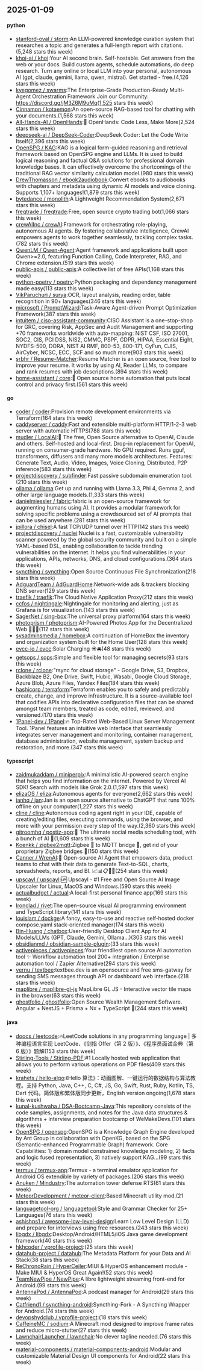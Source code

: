 ## 2025-01-09

#### python
* [stanford-oval / storm](https://github.com/stanford-oval/storm):An LLM-powered knowledge curation system that researches a topic and generates a full-length report with citations.(5,248 stars this week)
* [khoj-ai / khoj](https://github.com/khoj-ai/khoj):Your AI second brain. Self-hostable. Get answers from the web or your docs. Build custom agents, schedule automations, do deep research. Turn any online or local LLM into your personal, autonomous AI (gpt, claude, gemini, llama, qwen, mistral). Get started - free.(4,126 stars this week)
* [kyegomez / swarms](https://github.com/kyegomez/swarms):The Enterprise-Grade Production-Ready Multi-Agent Orchestration Framework Join our Community: https://discord.gg/jM3Z6M9uMq(1,525 stars this week)
* [Cinnamon / kotaemon](https://github.com/Cinnamon/kotaemon):An open-source RAG-based tool for chatting with your documents.(1,568 stars this week)
* [All-Hands-AI / OpenHands](https://github.com/All-Hands-AI/OpenHands):🙌 OpenHands: Code Less, Make More(2,524 stars this week)
* [deepseek-ai / DeepSeek-Coder](https://github.com/deepseek-ai/DeepSeek-Coder):DeepSeek Coder: Let the Code Write Itself(2,396 stars this week)
* [OpenSPG / KAG](https://github.com/OpenSPG/KAG):KAG is a logical form-guided reasoning and retrieval framework based on OpenSPG engine and LLMs. It is used to build logical reasoning and factual Q&A solutions for professional domain knowledge bases. It can effectively overcome the shortcomings of the traditional RAG vector similarity calculation model.(980 stars this week)
* [DrewThomasson / ebook2audiobook](https://github.com/DrewThomasson/ebook2audiobook):Convert ebooks to audiobooks with chapters and metadata using dynamic AI models and voice cloning. Supports 1,107+ languages!(1,879 stars this week)
* [bytedance / monolith](https://github.com/bytedance/monolith):A Lightweight Recommendation System(2,671 stars this week)
* [freqtrade / freqtrade](https://github.com/freqtrade/freqtrade):Free, open source crypto trading bot(1,066 stars this week)
* [crewAIInc / crewAI](https://github.com/crewAIInc/crewAI):Framework for orchestrating role-playing, autonomous AI agents. By fostering collaborative intelligence, CrewAI empowers agents to work together seamlessly, tackling complex tasks.(782 stars this week)
* [QwenLM / Qwen-Agent](https://github.com/QwenLM/Qwen-Agent):Agent framework and applications built upon Qwen>=2.0, featuring Function Calling, Code Interpreter, RAG, and Chrome extension.(519 stars this week)
* [public-apis / public-apis](https://github.com/public-apis/public-apis):A collective list of free APIs(1,168 stars this week)
* [python-poetry / poetry](https://github.com/python-poetry/poetry):Python packaging and dependency management made easy(113 stars this week)
* [VikParuchuri / surya](https://github.com/VikParuchuri/surya):OCR, layout analysis, reading order, table recognition in 90+ languages(346 stars this week)
* [microsoft / PromptWizard](https://github.com/microsoft/PromptWizard):Task-Aware Agent-driven Prompt Optimization Framework(387 stars this week)
* [intuitem / ciso-assistant-community](https://github.com/intuitem/ciso-assistant-community):CISO Assistant is a one-stop-shop for GRC, covering Risk, AppSec and Audit Management and supporting +70 frameworks worldwide with auto-mapping: NIST CSF, ISO 27001, SOC2, CIS, PCI DSS, NIS2, CMMC, PSPF, GDPR, HIPAA, Essential Eight, NYDFS-500, DORA, NIST AI RMF, 800-53, 800-171, CyFun, CJIS, AirCyber, NCSC, ECC, SCF and so much more(903 stars this week)
* [srbhr / Resume-Matcher](https://github.com/srbhr/Resume-Matcher):Resume Matcher is an open source, free tool to improve your resume. It works by using AI, Reader LLMs, to compare and rank resumes with job descriptions.(894 stars this week)
* [home-assistant / core](https://github.com/home-assistant/core):🏡 Open source home automation that puts local control and privacy first.(561 stars this week)

#### go
* [coder / coder](https://github.com/coder/coder):Provision remote development environments via Terraform(164 stars this week)
* [caddyserver / caddy](https://github.com/caddyserver/caddy):Fast and extensible multi-platform HTTP/1-2-3 web server with automatic HTTPS(788 stars this week)
* [mudler / LocalAI](https://github.com/mudler/LocalAI):🤖 The free, Open Source alternative to OpenAI, Claude and others. Self-hosted and local-first. Drop-in replacement for OpenAI, running on consumer-grade hardware. No GPU required. Runs gguf, transformers, diffusers and many more models architectures. Features: Generate Text, Audio, Video, Images, Voice Cloning, Distributed, P2P inference(583 stars this week)
* [projectdiscovery / subfinder](https://github.com/projectdiscovery/subfinder):Fast passive subdomain enumeration tool.(210 stars this week)
* [ollama / ollama](https://github.com/ollama/ollama):Get up and running with Llama 3.3, Phi 4, Gemma 2, and other large language models.(1,333 stars this week)
* [danielmiessler / fabric](https://github.com/danielmiessler/fabric):fabric is an open-source framework for augmenting humans using AI. It provides a modular framework for solving specific problems using a crowdsourced set of AI prompts that can be used anywhere.(281 stars this week)
* [jpillora / chisel](https://github.com/jpillora/chisel):A fast TCP/UDP tunnel over HTTP(142 stars this week)
* [projectdiscovery / nuclei](https://github.com/projectdiscovery/nuclei):Nuclei is a fast, customizable vulnerability scanner powered by the global security community and built on a simple YAML-based DSL, enabling collaboration to tackle trending vulnerabilities on the internet. It helps you find vulnerabilities in your applications, APIs, networks, DNS, and cloud configurations.(364 stars this week)
* [syncthing / syncthing](https://github.com/syncthing/syncthing):Open Source Continuous File Synchronization(218 stars this week)
* [AdguardTeam / AdGuardHome](https://github.com/AdguardTeam/AdGuardHome):Network-wide ads & trackers blocking DNS server(129 stars this week)
* [traefik / traefik](https://github.com/traefik/traefik):The Cloud Native Application Proxy(212 stars this week)
* [ccfos / nightingale](https://github.com/ccfos/nightingale):Nightingale for monitoring and alerting, just as Grafana is for visualization.(143 stars this week)
* [SagerNet / sing-box](https://github.com/SagerNet/sing-box):The universal proxy platform(164 stars this week)
* [photoprism / photoprism](https://github.com/photoprism/photoprism):AI-Powered Photos App for the Decentralized Web 🌈💎✨(112 stars this week)
* [sysadminsmedia / homebox](https://github.com/sysadminsmedia/homebox):A continuation of HomeBox the inventory and organization system built for the Home User(128 stars this week)
* [evcc-io / evcc](https://github.com/evcc-io/evcc):Solar Charging ☀️🚘(48 stars this week)
* [getsops / sops](https://github.com/getsops/sops):Simple and flexible tool for managing secrets(93 stars this week)
* [rclone / rclone](https://github.com/rclone/rclone):"rsync for cloud storage" - Google Drive, S3, Dropbox, Backblaze B2, One Drive, Swift, Hubic, Wasabi, Google Cloud Storage, Azure Blob, Azure Files, Yandex Files(184 stars this week)
* [hashicorp / terraform](https://github.com/hashicorp/terraform):Terraform enables you to safely and predictably create, change, and improve infrastructure. It is a source-available tool that codifies APIs into declarative configuration files that can be shared amongst team members, treated as code, edited, reviewed, and versioned.(170 stars this week)
* [1Panel-dev / 1Panel](https://github.com/1Panel-dev/1Panel):🔥 Top-Rated Web-Based Linux Server Management Tool. 1Panel features an intuitive web interface that seamlessly integrates server management and monitoring, container management, database administration, website management, system backup and restoration, and more.(347 stars this week)

#### typescript
* [zaidmukaddam / miniperplx](https://github.com/zaidmukaddam/miniperplx):A minimalistic AI-powered search engine that helps you find information on the internet. Powered by Vercel AI SDK! Search with models like Grok 2.0.(1,597 stars this week)
* [elizaOS / eliza](https://github.com/elizaOS/eliza):Autonomous agents for everyone(2,662 stars this week)
* [janhq / jan](https://github.com/janhq/jan):Jan is an open source alternative to ChatGPT that runs 100% offline on your computer(1,227 stars this week)
* [cline / cline](https://github.com/cline/cline):Autonomous coding agent right in your IDE, capable of creating/editing files, executing commands, using the browser, and more with your permission every step of the way.(2,360 stars this week)
* [gitroomhq / postiz-app](https://github.com/gitroomhq/postiz-app):📨 The ultimate social media scheduling tool, with a bunch of AI 🤖(1,609 stars this week)
* [Koenkk / zigbee2mqtt](https://github.com/Koenkk/zigbee2mqtt):Zigbee 🐝 to MQTT bridge 🌉, get rid of your proprietary Zigbee bridges 🔨(150 stars this week)
* [Canner / WrenAI](https://github.com/Canner/WrenAI):🤖 Open-source AI Agent that empowers data, product teams to chat with their data to generate Text-to-SQL, charts, spreadsheets, reports, and BI. 📈📊📋🧑‍💻(254 stars this week)
* [upscayl / upscayl](https://github.com/upscayl/upscayl):🆙 Upscayl - #1 Free and Open Source AI Image Upscaler for Linux, MacOS and Windows.(590 stars this week)
* [actualbudget / actual](https://github.com/actualbudget/actual):A local-first personal finance app(169 stars this week)
* [Ironclad / rivet](https://github.com/Ironclad/rivet):The open-source visual AI programming environment and TypeScript library(141 stars this week)
* [louislam / dockge](https://github.com/louislam/dockge):A fancy, easy-to-use and reactive self-hosted docker compose.yaml stack-oriented manager(174 stars this week)
* [Bin-Huang / chatbox](https://github.com/Bin-Huang/chatbox):User-friendly Desktop Client App for AI Models/LLMs (GPT, Claude, Gemini, Ollama...)(303 stars this week)
* [obsidianmd / obsidian-sample-plugin](https://github.com/obsidianmd/obsidian-sample-plugin):(33 stars this week)
* [activepieces / activepieces](https://github.com/activepieces/activepieces):Your friendliest open source AI automation tool ✨ Workflow automation tool 200+ integration / Enterprise automation tool / Zapier Alternative(294 stars this week)
* [vernu / textbee](https://github.com/vernu/textbee):textbee.dev is an opensource and free sms-gatway for sending SMS messages through API or dashboard web interface.(218 stars this week)
* [maplibre / maplibre-gl-js](https://github.com/maplibre/maplibre-gl-js):MapLibre GL JS - Interactive vector tile maps in the browser(63 stars this week)
* [ghostfolio / ghostfolio](https://github.com/ghostfolio/ghostfolio):Open Source Wealth Management Software. Angular + NestJS + Prisma + Nx + TypeScript 🤍(244 stars this week)

#### java
* [doocs / leetcode](https://github.com/doocs/leetcode):🔥LeetCode solutions in any programming language | 多种编程语言实现 LeetCode、《剑指 Offer（第 2 版）》、《程序员面试金典（第 6 版）》题解(153 stars this week)
* [Stirling-Tools / Stirling-PDF](https://github.com/Stirling-Tools/Stirling-PDF):#1 Locally hosted web application that allows you to perform various operations on PDF files(409 stars this week)
* [krahets / hello-algo](https://github.com/krahets/hello-algo):《Hello 算法》：动画图解、一键运行的数据结构与算法教程。支持 Python, Java, C++, C, C#, JS, Go, Swift, Rust, Ruby, Kotlin, TS, Dart 代码。简体版和繁体版同步更新，English version ongoing(1,678 stars this week)
* [kunal-kushwaha / DSA-Bootcamp-Java](https://github.com/kunal-kushwaha/DSA-Bootcamp-Java):This repository consists of the code samples, assignments, and notes for the Java data structures & algorithms + interview preparation bootcamp of WeMakeDevs.(101 stars this week)
* [OpenSPG / openspg](https://github.com/OpenSPG/openspg):OpenSPG is a Knowledge Graph Engine developed by Ant Group in collaboration with OpenKG, based on the SPG (Semantic-enhanced Programmable Graph) framework. Core Capabilities: 1) domain model constrained knowledge modeling, 2) facts and logic fused representation, 3) natively support KAG...(99 stars this week)
* [termux / termux-app](https://github.com/termux/termux-app):Termux - a terminal emulator application for Android OS extendible by variety of packages.(206 stars this week)
* [Anuken / Mindustry](https://github.com/Anuken/Mindustry):The automation tower defense RTS(61 stars this week)
* [MeteorDevelopment / meteor-client](https://github.com/MeteorDevelopment/meteor-client):Based Minecraft utility mod.(21 stars this week)
* [languagetool-org / languagetool](https://github.com/languagetool-org/languagetool):Style and Grammar Checker for 25+ Languages(76 stars this week)
* [ashishps1 / awesome-low-level-design](https://github.com/ashishps1/awesome-low-level-design):Learn Low Level Design (LLD) and prepare for interviews using free resources.(243 stars this week)
* [libgdx / libgdx](https://github.com/libgdx/libgdx):Desktop/Android/HTML5/iOS Java game development framework(40 stars this week)
* [hkhcoder / vprofile-project](https://github.com/hkhcoder/vprofile-project):(25 stars this week)
* [datahub-project / datahub](https://github.com/datahub-project/datahub):The Metadata Platform for your Data and AI Stack(38 stars this week)
* [ReChronoRain / HyperCeiler](https://github.com/ReChronoRain/HyperCeiler):MIUI & HyperOS enhancement module - Make MIUI & HyperOS Great Again!(52 stars this week)
* [TeamNewPipe / NewPipe](https://github.com/TeamNewPipe/NewPipe):A libre lightweight streaming front-end for Android.(99 stars this week)
* [AntennaPod / AntennaPod](https://github.com/AntennaPod/AntennaPod):A podcast manager for Android(29 stars this week)
* [Catfriend1 / syncthing-android](https://github.com/Catfriend1/syncthing-android):Syncthing-Fork - A Syncthing Wrapper for Android.(74 stars this week)
* [devopshydclub / vprofile-project](https://github.com/devopshydclub/vprofile-project):(18 stars this week)
* [CaffeineMC / sodium](https://github.com/CaffeineMC/sodium):A Minecraft mod designed to improve frame rates and reduce micro-stutter(27 stars this week)
* [LawnchairLauncher / lawnchair](https://github.com/LawnchairLauncher/lawnchair):No clever tagline needed.(76 stars this week)
* [material-components / material-components-android](https://github.com/material-components/material-components-android):Modular and customizable Material Design UI components for Android(22 stars this week)
